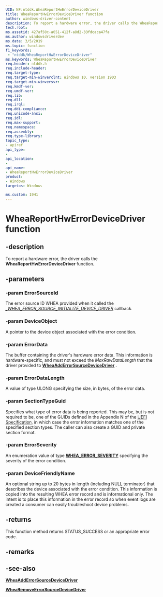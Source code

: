 ```yaml
---
UID: NF:ntddk.WheaReportHwErrorDeviceDriver
title: WheaReportHwErrorDeviceDriver function
author: windows-driver-content
description: To report a hardware error, the driver calls the WheaReportHwErrorDeviceDriver function.
tech.root:
ms.assetid: 427af50c-a051-412f-a8d2-33fdcaca47fa
ms.author: windowsdriverdev
ms.date: 3/5/2019
ms.topic: function
f1_keywords:
 - "ntddk/WheaReportHwErrorDeviceDriver"
ms.keywords: WheaReportHwErrorDeviceDriver
req.header: ntddk.h
req.include-header:
req.target-type:
req.target-min-winverclnt: Windows 10, version 1903
req.target-min-winversvr:
req.kmdf-ver:
req.umdf-ver:
req.lib:
req.dll:
req.irql: 
req.ddi-compliance:
req.unicode-ansi:
req.idl:
req.max-support:
req.namespace:
req.assembly:
req.type-library: 
topic_type: 
- apiref
api_type: 
- 
api_location: 
- 
api_name: 
- WheaReportHwErrorDeviceDriver
product: 
- Windows
targetos: Windows

ms.custom: 19H1
---
```


# WheaReportHwErrorDeviceDriver function


## -description

To report a hardware error, the driver calls the **WheaReportHwErrorDeviceDriver** function. 

## -parameters

### -param ErrorSourceId

The error source ID WHEA provided when it called the [*_WHEA_ERROR_SOURCE_INITIALIZE_DEVICE_DRIVER*](nc-ntddk-_whea_error_source_initialize_device_driver.md) callback. 

### -param DeviceObject

A pointer to the device object associated with the error condition. 

### -param ErrorData

The buffer containing the driver's hardware error data.  This information is hardware-specific, and must not exceed the *MaxRawDataLength* that the driver provided to [**WheaAddErrorSourceDeviceDriver**](nf-ntddk-wheaadderrorsourcedevicedriver.md)
. 

### -param ErrorDataLength

A value of type ULONG specifying the size, in bytes, of the error data. 

### -param SectionTypeGuid

Specifies what type of error data is being reported.  This may be, but is not required to be, one of the GUIDs defined in the Appendix N of the [UEFI Specification](https://uefi.org/sites/default/files/resources/UEFI%20Spec%202_6.pdf), in which case the error information matches one of the specified section types.  The caller can also create a  GUID and private section format. 

### -param ErrorSeverity

An enumeration value of type [**WHEA_ERROR_SEVERITY**](ne-ntddk-_whea_error_severity.md) specifying the severity of the error condition. 

### -param DeviceFriendlyName

An optional string up to 20 bytes in length (including NULL terminator) that describes the device associated with the error condition.  This information is copied into the resulting WHEA error record and is informational only.  The intent is to place this information in the error record so when event logs are created a consumer can easily troubleshoot device problems. 


## -returns
This function method returns STATUS_SUCCESS or an appropriate error code.
## -remarks

## -see-also

[**WheaAddErrorSourceDeviceDriver**](nf-ntddk-wheaadderrorsourcedevicedriver.md)

[**WheaRemoveErrorSourceDeviceDriver**](nf-ntddk-whearemoveerrorsourcedevicedriver.md)
